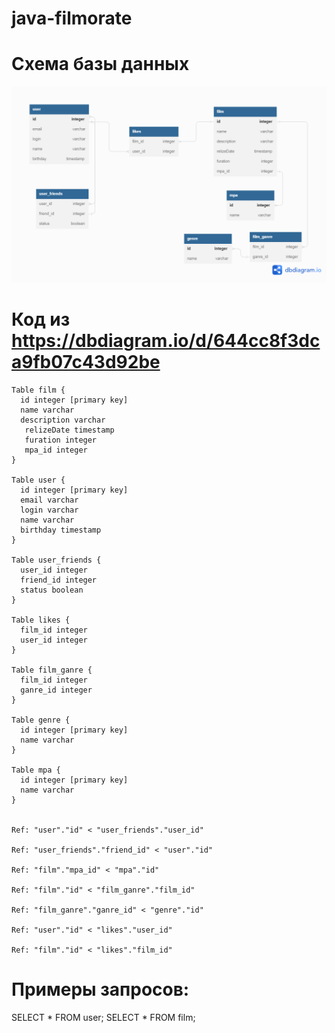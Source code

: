 # java-filmorate

# Схема базы данных
![схема базы данных](src/main/resources/schema.png)

# Код из https://dbdiagram.io/d/644cc8f3dca9fb07c43d92be
```
Table film {
  id integer [primary key]
  name varchar
  description varchar
   relizeDate timestamp
   furation integer
   mpa_id integer
}

Table user {
  id integer [primary key]
  email varchar
  login varchar
  name varchar  
  birthday timestamp
}

Table user_friends {
  user_id integer
  friend_id integer
  status boolean
}

Table likes {
  film_id integer
  user_id integer
}

Table film_ganre {
  film_id integer
  ganre_id integer
}

Table genre {
  id integer [primary key]
  name varchar
}

Table mpa {
  id integer [primary key]
  name varchar
}


Ref: "user"."id" < "user_friends"."user_id"

Ref: "user_friends"."friend_id" < "user"."id"

Ref: "film"."mpa_id" < "mpa"."id"

Ref: "film"."id" < "film_ganre"."film_id"

Ref: "film_ganre"."ganre_id" < "genre"."id"

Ref: "user"."id" < "likes"."user_id"

Ref: "film"."id" < "likes"."film_id"
```

# Примеры запросов:
SELECT * FROM user;
SELECT * FROM film;